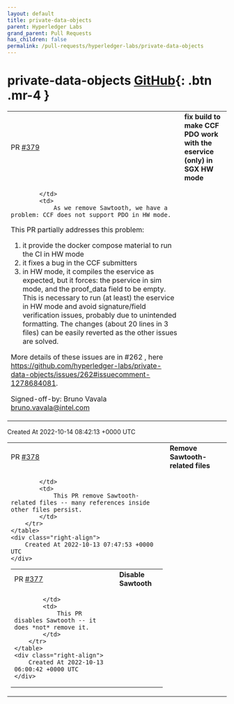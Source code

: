 ```yaml
---
layout: default
title: private-data-objects
parent: Hyperledger Labs
grand_parent: Pull Requests
has_children: false
permalink: /pull-requests/hyperledger-labs/private-data-objects
---
```


# private-data-objects <span class="fs-3 right-align">[GitHub](https://github.com/hyperledger-labs/private-data-objects){: .btn .mr-4 }</span>


<div>
    <table>
        <tr>
            <td>
                PR <a href="https://github.com/hyperledger-labs/private-data-objects/pull/379" class=".btn">#379</a>
            </td>
            <td>
                <b>
                    fix build to make CCF PDO work with the eservice (only) in SGX HW mode
                </b>
            </td>
        </tr>
        <tr>
            <td>
                
            </td>
            <td>
                As we remove Sawtooth, we have a problem: CCF does not support PDO in HW mode.
This PR partially addresses this problem:
1. it provide the docker compose material to run the CI in HW mode
2. it fixes a bug in the CCF submitters
3. in HW mode, it compiles the eservice as expected, but it forces: the pservice in sim mode, and the proof_data field to be empty. This is necessary to run (at least) the eservice in HW mode and avoid signature/field verification issues, probably due to unintended formatting. The changes (about 20 lines in 3 files) can be easily reverted as the other issues are solved.

More details of these issues are in #262 , here https://github.com/hyperledger-labs/private-data-objects/issues/262#issuecomment-1278684081.





Signed-off-by: Bruno Vavala <bruno.vavala@intel.com>
            </td>
        </tr>
    </table>
    <div class="right-align">
        Created At 2022-10-14 08:42:13 +0000 UTC
    </div>
</div>

<div>
    <table>
        <tr>
            <td>
                PR <a href="https://github.com/hyperledger-labs/private-data-objects/pull/378" class=".btn">#378</a>
            </td>
            <td>
                <b>
                    Remove Sawtooth-related files
                </b>
            </td>
        </tr>
        <tr>
            <td>
                
            </td>
            <td>
                This PR remove Sawtooth-related files -- many references inside other files persist.
            </td>
        </tr>
    </table>
    <div class="right-align">
        Created At 2022-10-13 07:47:53 +0000 UTC
    </div>
</div>

<div>
    <table>
        <tr>
            <td>
                PR <a href="https://github.com/hyperledger-labs/private-data-objects/pull/377" class=".btn">#377</a>
            </td>
            <td>
                <b>
                    Disable Sawtooth
                </b>
            </td>
        </tr>
        <tr>
            <td>
                
            </td>
            <td>
                This PR disables Sawtooth -- it does *not* remove it.
            </td>
        </tr>
    </table>
    <div class="right-align">
        Created At 2022-10-13 06:00:42 +0000 UTC
    </div>
</div>

